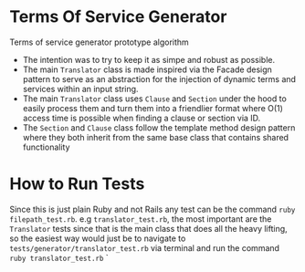 # Terms Of Service Generator
Terms of service generator prototype algorithm

- The intention was to try to keep it as simpe and robust as possible.
- The main `Translator` class is made inspired via the Facade design pattern to serve as an abstraction for the injection of dynamic terms and services within an input string.
- The main `Translator` class uses `Clause` and `Section` under the hood to easily process them and turn them into a friendlier format where O(1) access time is possible when finding a clause or section via ID.
- The `Section` and `Clause` class follow the template method design pattern where they both inherit from the same base class that contains shared functionality

# How to Run Tests
Since this is just plain Ruby and not Rails any test can be the command `ruby filepath_test.rb`. e.g `translator_test.rb`, the most important are the `Translator` tests since that is the main class that does all the heavy lifting, so the easiest way would just be to navigate to `tests/generator/translator_test.rb` via terminal and run the command `ruby translator_test.rb`
`
